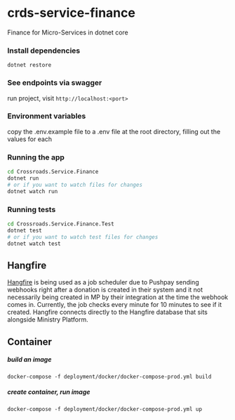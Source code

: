 # crds-service-finance

Finance for Micro-Services in dotnet core

### Install dependencies

```
dotnet restore
```

### See endpoints via swagger

run project, visit `http://localhost:<port>`

### Environment variables

copy the .env.example file to a .env file at the root directory, filling out the values for each

### Running the app

```sh
cd Crossroads.Service.Finance
dotnet run
# or if you want to watch files for changes
dotnet watch run
```

### Running tests

```sh
cd Crossroads.Service.Finance.Test
dotnet test
# or if you want to watch test files for changes
dotnet watch test
```


## Hangfire

[Hangfire](https://www.hangfire.io/) is being used as a job scheduler due to Pushpay sending webhooks right after a donation is created in their system and it not necessarily being created in MP by their integration at the time the webhook comes in. Currently, the job checks every minute for 10 minutes to see if it created. Hangfire connects directly to the Hangfire database that sits alongside Ministry Platform.

## Container

##### build an image

```
docker-compose -f deployment/docker/docker-compose-prod.yml build
```

##### create container, run image

```
docker-compose -f deployment/docker/docker-compose-prod.yml up
```
 